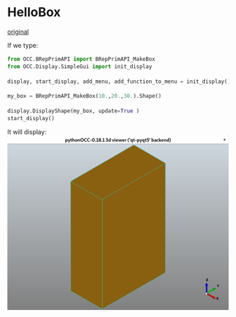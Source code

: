 # HelloBox
[original](https://pythonocc.wordpress.com/2013/02/25/hellobox-the-pythonocc-version-of-helloworld/)

If we type:
```python
from OCC.BRepPrimAPI import BRepPrimAPI_MakeBox
from OCC.Display.SimpleGui import init_display

display, start_display, add_menu, add_function_to_menu = init_display()

my_box = BRepPrimAPI_MakeBox(10.,20.,30.).Shape()

display.DisplayShape(my_box, update=True )
start_display()
```

It will display:
![Hellobox Figure](imgs/hellobox.png)
